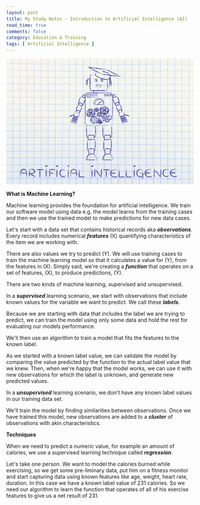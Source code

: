 ```yaml
---
layout: post
title: My Study Notes - Introduction to Artificial Intelligence (AI)
read_time: true  
comments: false
category: Education & Training
tags: [ Artificial Intelligence ]
---
```


![AI](/assets/artificial-intelligence.jpg)

**What is Machine Learning?**

Machine learning provides the foundation for artificial intelligence. We train our software model using data e.g. the model learns from the training cases and then we use the trained model to make predictions for new data cases.

Let's start with a data set that contains historical records aka ***observations***. Every record includes numerical ***features*** (X) quantifying characteristics of the item we are working with. 

There are also values we try to predict (Y). We will use training cases to train the machine learning model so that it calculates a value for (Y), from the features in (X). Simply said, we're creating a ***function*** that operates on a set of features, (X), to produce predictions, (Y).

There are two kinds of machine learning, supervised and unsupervised. 

In a ***supervised*** learning scenario, we start with  observations that include known values for the variable we want to predict. We call these ***labels***.

Because we are starting with data that includes the label we are trying to predict, we can train the model using only some data and hold the rest for evaluating our models performance. 

We'll then use an algorithm to train a model that fits the features to the known label. 

As we started with a known label value, we can validate the model by comparing the value predicted by the function to the actual label value that we knew. Then, when we're happy that the model works, we can use it with new observations for which the label is unknown, and generate new predicted values.

In a ***unsupervised*** learning scenario, we don't have any known label values in our training data set. 

We'll train the model by finding similarities between observations. Once we have trained this model, new observations are added to a ***cluster*** of observations with akin characteristics.

**Techniques**

When we need to predict a numeric value, for example an amount of calories, we use a supervised learning technique called ***regression***. 

Let's take one person. We want to model the calories burned while exercising, so we get some pre-liminary data, put him on a fitness monitor and start capturing data using known features like age, weight, heart rate, duration. In this case we have a known label value of 231 calories. So we need our algorithm to learn the function that operates of all of his exercise features to give us a net result of 231.


